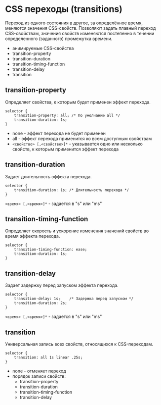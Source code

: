 # CSS переходы (transitions)
Переход из одного состояния в другое, за определённое время, меняются значения CSS-свойств. Позволяют задать плавный переход CSS-свойствам, значения свойств изменяются постепенно в течении определенного (заданного) промежутка времени.

- анимируемые CSS-свойства
- transition-property
- transition-duration
- transition-timing-function
- transition-delay
- transition

## transition-property
Определяет свойства, к которым будет применен эффект перехода.

    selector {
        transition-property: all; /* По умолчанию all */
        transition-duration: 1s;
    }

- none - эффект перехода не будет применен
- all - эффект перехода применится ко всем доступным свойствам
- `<свойство> [,<свойство>]*` - указывается одно или несколько свойств, к которым применится эффект перехода

## transition-duration
Задает длительность эффекта перехода.

    selector {
        transition-duration: 1s; /* Длительность перехода */
    }

`<время> [,<время>]*` - задается в "s" или "ms"

## transition-timing-function
Определяет скорость и ускорение изменения значений свойств во время эффекта перехода.

    selector {
        transition-timing-function: ease;
        transition-duration: 1s;
    }

## transition-delay
Задает задержку перед запуском эффекта перехода.

    selector {
        transition-delay: 1s;    /* Задержка перед запуском */
        transition-duration: 2s;
    }

`<время> [,<время>]*` - задается в "s" или "ms"

## transition
Универсальная запись всех свойств, относящихся к CSS-переходам.

    selector {
        transition: all 1s linear .25s;
    }

- none - отменяет переход
- порядок записи свойств:
    - transition-property
    - transition-duration
    - transition-timing-function
    - transition-delay
